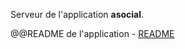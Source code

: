 Serveur de l'application **asocial**.

@@README de l'application - [README](https://raw.githack.com/dsportes/asocial-doc/master/readme.md)


